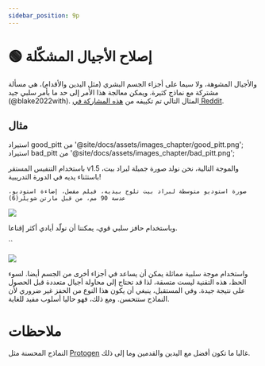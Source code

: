 ```yaml
---
sidebar_position: 9p
---
```


# 🟢 إصلاح الأجيال المشكّلة

والأجيال المشوهة، ولا سيما على أجزاء الجسم البشري (مثل اليدين والأقدام)، هي مسألة مشتركة مع نماذج كثيرة. ويمكن معالجة هذا الأمر إلى حد ما بأمر سلبي جيد (@blake2022with). المثال التالي تم تكييفه من [هذه المشاركة في Reddit](https://www.reddit.com/r/StableDiffusion/comments/z7salo/with_the_right_prompt_stable_diffusion_20_can_do/).

## مثال

استيراد good_pitt من '@site/docs/assets/images_chapter/good_pitt.png'; استيراد bad_pitt من '@site/docs/assets/images_chapter/bad_pitt.png';

باستخدام التنفيس المستقر v1.5 والموجة التالية، نحن نولد صورة جميلة لبراد بيت، باستثناء يديه في الدورة التدريبية!

`صورة استوديو متوسطة لبراد بيت تلوح بيديه، فيلم مفصل، إضاءة استوديو، عدسة 90 مم، من قبل مارتن شويلر(6)`

<div style={{textAlign: 'center'}}>
  <img src={bad_pitt} style={{width: "250px"}} />
</div>

وباستخدام حافز سلبي قوي، يمكننا أن نولّد أيادي أكثر إقناعا.

``
<div style={{textAlign: 'center'}}>
  <img src= style={{width: "250px"}} />
</div>

واستخدام موجة سلبية مماثلة يمكن أن يساعد في أجزاء أخرى من الجسم أيضا. لسوء الحظ، هذه التقنية ليست متسقة، لذا قد تحتاج إلى محاولة أجيال متعددة قبل الحصول على نتيجة جيدة. وفي المستقبل، ينبغي أن يكون هذا النوع من الحفز غير ضروري لأن النماذج ستتحسن. ومع ذلك، فهو حاليا أسلوب مفيد للغاية.


# ملاحظات

النماذج المحسنة مثل [Protogen](https://civitai.com/models/3666/protogen-x34-official-release) غالبا ما تكون أفضل مع اليدين والقدمين وما إلى ذلك.